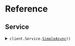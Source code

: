 # Reference
## Service
<details><summary><code>client.Service.<a href="/src/SeedFileDownload/Service/ServiceClient.cs">SimpleAsync</a>()</code></summary>
<dl>
<dd>

#### 🔌 Usage

<dl>
<dd>

<dl>
<dd>

```csharp
await client.Service.SimpleAsync();
```
</dd>
</dl>
</dd>
</dl>


</dd>
</dl>
</details>
